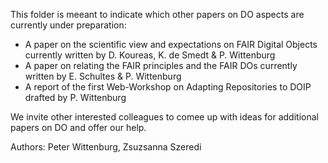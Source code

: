 This folder is meeant to indicate which other papers on DO aspects are currently under preparation:
- A paper on the scientific view and expectations on FAIR Digital Objects currently written by D. Koureas, K. de Smedt & P. Wittenburg
- A paper on relating the FAIR principles and the FAIR DOs currently written by E. Schultes & P. Wittenburg
- A report of the first Web-Workshop on Adapting Repositories to DOIP drafted by P. Wittenburg

We invite other interested colleagues to comee up with ideas for additional papers on DO and offer our help.

Authors: Peter Wittenburg, Zsuzsanna Szeredi

